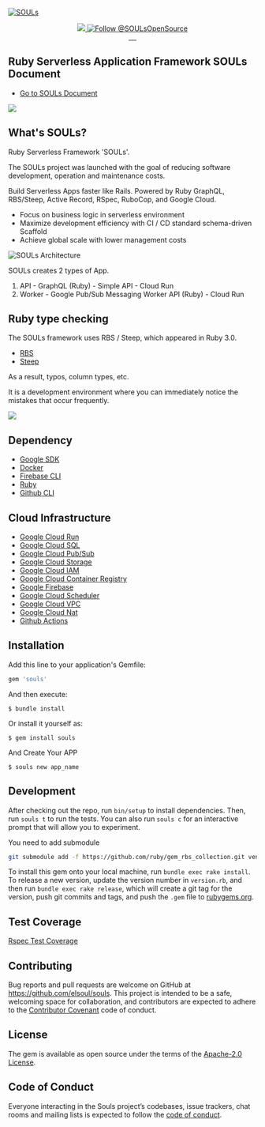 [![SOULs](https://souls.elsoul.nl/ogp.jpg)](https://souls.elsoul.nl)

<p align="center">
  <a aria-label="Ruby logo" href="https://el-soul.com">
    <img src="https://badgen.net/badge/icon/Made%20by%20ELSOUL?icon=ruby&label&color=black&labelColor=black">
  </a>
  <a href="https://twitter.com/intent/follow?screen_name=SOULsOpenSource">
    <img src="https://img.shields.io/twitter/follow/SOULsOpenSource.svg?label=Follow%20@SOULsOpenSource" alt="Follow @SOULsOpenSource" />
  </a>
  <br/>

  <a aria-label="Ruby Gem version" href="https://rubygems.org/gems/souls">
    <img alt="" src="https://badgen.net/rubygems/v/souls/latest">
  </a>
  <a aria-label="Downloads Number" href="https://rubygems.org/gems/souls">
    <img alt="" src="https://badgen.net/rubygems/dt/souls">
  </a>
   <a aria-label="Test" href="https://rubygems.org/gems/souls">
    <img alt="" src="https://github.com/elsoul/souls/actions/workflows/test.yml/badge.svg">
  </a>
  <a aria-label="License" href="https://github.com/elsoul/souls/blob/master/LICENSE.txt">
    <img alt="" src="https://badgen.net/badge/license/Apache/blue">
  </a>
    <a aria-label="Code of Conduct" href="https://github.com/elsoul/souls/blob/master/CODE_OF_CONDUCT.md">
    <img alt="" src="https://img.shields.io/badge/Contributor%20Covenant-2.1-4baaaa.svg">
  </a>
</p>


## Ruby Serverless Application Framework SOULs Document

- [Go to SOULs Document](https://souls.elsoul.nl/)

<p>
  <a aria-label="Ruby Serverless Application Framework SOULs Document" href="https://souls.elsoul.nl/">
    <img src="https://souls.elsoul.nl/imgs/gifs/souls-new-video.gif">
  </a>
</p>

## What's SOULs?

Ruby Serverless Framework 'SOULs'. 

The SOULs project was launched with the goal of reducing software development, operation and maintenance costs. 

Build Serverless Apps faster like Rails.
Powered by Ruby GraphQL, RBS/Steep, Active Record, RSpec, RuboCop, and Google Cloud. 

- Focus on business logic in serverless environment
- Maximize development efficiency with CI / CD standard schema-driven Scaffold
- Achieve global scale with lower management costs

![SOULs Architecture](https://souls.elsoul.nl/imgs/docs/SOULs-architecture.jpg)

SOULs creates 2 types of App.

1. API - GraphQL (Ruby) - Simple API - Cloud Run
2. Worker - Google Pub/Sub Messaging Worker API (Ruby) - Cloud Run

## Ruby type checking
The SOULs framework uses RBS / Steep, which appeared in Ruby 3.0.

- [RBS](https://github.com/ruby/rbs/)
- [Steep](https://github.com/soutaro/steep/)

As a result, typos, column types, etc.

It is a development environment where you can immediately notice the mistakes that occur frequently.

<p>
  <a aria-label="RBS Demo" href="https://souls.elsoul.nl/ja/docs/guides/basic/type-check/">
    <img src="https://souls.elsoul.nl/imgs/gifs/rbs-video.gif">
  </a>
</p>


## Dependency

- [Google SDK](https://cloud.google.com/sdk/docs)
- [Docker](https://www.docker.com/)
- [Firebase CLI](https://firebase.google.com/docs/cli)
- [Ruby](https://www.ruby-lang.org)
- [Github CLI](https://cli.github.com/)

## Cloud Infrastructure

- [Google Cloud Run](https://cloud.google.com/run)
- [Google Cloud SQL](https://cloud.google.com/sql)
- [Google Cloud Pub/Sub](https://cloud.google.com/pubsub)
- [Google Cloud Storage](https://cloud.google.com/run)
- [Google Cloud IAM](https://cloud.google.com/iam)
- [Google Cloud Container Registry](https://cloud.google.com/container-registry)
- [Google Firebase](https://firebase.google.com/)
- [Google Cloud Scheduler](https://cloud.google.com/scheduler)
- [Google Cloud VPC](https://cloud.google.com/vpc)
- [Google Cloud Nat](https://cloud.google.com/nat)
- [Github Actions](https://github.com/features/actions)

## Installation

Add this line to your application's Gemfile:

```ruby
gem 'souls'
```

And then execute:

    $ bundle install

Or install it yourself as:

    $ gem install souls

And Create Your APP

    $ souls new app_name


## Development

After checking out the repo, run `bin/setup` to install dependencies. Then, run `souls t` to run the tests. You can also run `souls c` for an interactive prompt that will allow you to experiment.

You need to add submodule

```bash
git submodule add -f https://github.com/ruby/gem_rbs_collection.git vendor/rbs/gem_rbs_collection
```

To install this gem onto your local machine, run `bundle exec rake install`. To release a new version, update the version number in `version.rb`, and then run `bundle exec rake release`, which will create a git tag for the version, push git commits and tags, and push the `.gem` file to [rubygems.org](https://rubygems.org/gems/souls).

## Test Coverage

[Rspec Test Coverage](https://storage.googleapis.com/souls-bucket/souls-coverage/index.html#_AllFiles)

## Contributing

Bug reports and pull requests are welcome on GitHub at https://github.com/elsoul/souls. This project is intended to be a safe, welcoming space for collaboration, and contributors are expected to adhere to the [Contributor Covenant](http://contributor-covenant.org) code of conduct.

## License

The gem is available as open source under the terms of the [Apache-2.0 License](https://www.apache.org/licenses/LICENSE-2.0).

## Code of Conduct

Everyone interacting in the Souls project’s codebases, issue trackers, chat rooms and mailing lists is expected to follow the [code of conduct](https://github.com/elsoul/souls/blob/master/CODE_OF_CONDUCT.md).
